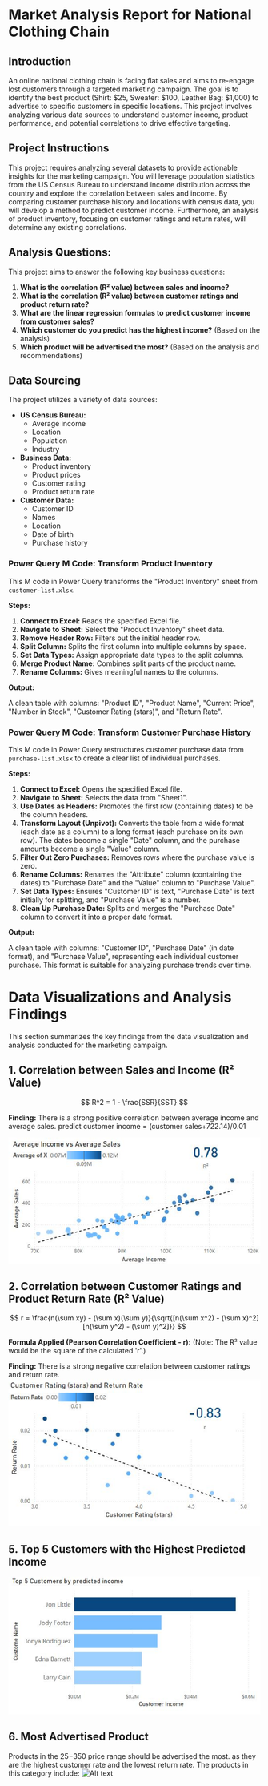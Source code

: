 #  Market Analysis Report for National Clothing Chain

## Introduction

An online national clothing chain is facing flat sales and aims to re-engage lost customers through a targeted marketing campaign. The goal is to identify the best product (Shirt: $25, Sweater: $100, Leather Bag: $1,000) to advertise to specific customers in specific locations. This project involves analyzing various data sources to understand customer income, product performance, and potential correlations to drive effective targeting.

## Project Instructions

This project requires analyzing several datasets to provide actionable insights for the marketing campaign. You will leverage population statistics from the US Census Bureau to understand income distribution across the country and explore the correlation between sales and income. By comparing customer purchase history and locations with census data, you will develop a method to predict customer income. Furthermore, an analysis of product inventory, focusing on customer ratings and return rates, will determine any existing correlations.

## Analysis Questions:

This project aims to answer the following key business questions:

1.  **What is the correlation (R² value) between sales and income?**
2.  **What is the correlation (R² value) between customer ratings and product return rate?**
3.  **What are the linear regression formulas to predict customer income from customer sales?**
4.  **Which customer do you predict has the highest income?** (Based on the analysis)
5.  **Which product will be advertised the most?** (Based on the analysis and recommendations)

## Data Sourcing

The project utilizes a variety of data sources:

* **US Census Bureau:**
    * Average income
    * Location
    * Population
    * Industry
* **Business Data:**
    * Product inventory
    * Product prices
    * Customer rating
    * Product return rate
* **Customer Data:**
    * Customer ID
    * Names
    * Location
    * Date of birth
    * Purchase history
### Power Query M Code: Transform Product Inventory

This M code in Power Query transforms the "Product Inventory" sheet from `customer-list.xlsx`.

**Steps:**

1.  **Connect to Excel:** Reads the specified Excel file.
2.  **Navigate to Sheet:** Select the "Product Inventory" sheet data.
3.  **Remove Header Row:** Filters out the initial header row.
4.  **Split Column:** Splits the first column into multiple columns by space.
5.  **Set Data Types:** Assign appropriate data types to the split columns.
6.  **Merge Product Name:** Combines split parts of the product name.
7.  **Rename Columns:** Gives meaningful names to the columns.

**Output:**

A clean table with columns: "Product ID", "Product Name", "Current Price", "Number in Stock", "Customer Rating (stars)", and "Return Rate".
### Power Query M Code: Transform Customer Purchase History

This M code in Power Query restructures customer purchase data from `purchase-list.xlsx` to create a clear list of individual purchases.

**Steps:**

1.  **Connect to Excel:** Opens the specified Excel file.
2.  **Navigate to Sheet:** Selects the data from "Sheet1".
3.  **Use Dates as Headers:** Promotes the first row (containing dates) to be the column headers.
4.  **Transform Layout (Unpivot):** Converts the table from a wide format (each date as a column) to a long format (each purchase on its own row). The dates become a single "Date" column, and the purchase amounts become a single "Value" column.
5.  **Filter Out Zero Purchases:** Removes rows where the purchase value is zero.
6.  **Rename Columns:** Renames the "Attribute" column (containing the dates) to "Purchase Date" and the "Value" column to "Purchase Value".
7.  **Set Data Types:** Ensures "Customer ID" is text, "Purchase Date" is text initially for splitting, and "Purchase Value" is a number.
8.  **Clean Up Purchase Date:** Splits and merges the "Purchase Date" column to convert it into a proper date format.

**Output:**

A clean table with columns: "Customer ID", "Purchase Date" (in date format), and "Purchase Value", representing each individual customer purchase. This format is suitable for analyzing purchase trends over time.

# Data Visualizations and Analysis Findings

This section summarizes the key findings from the data visualization and analysis conducted for the marketing campaign.

## 1. Correlation between Sales and Income (R² Value)

$$ R^2 = 1 - \frac{SSR}{SST} $$

**Finding:**
There is a strong positive correlation between average income and average sales.
predict customer income = (customer sales+722.14)/0.01


![Scatter Plot of Average Income and Average Sales](Scatter%20Plot%20of%20Average%20Income%20and%20Average%20Sales.JPG)

## 2. Correlation between Customer Ratings and Product Return Rate (R² Value)

$$ r = \frac{n(\sum xy) - (\sum x)(\sum y)}{\sqrt{[n(\sum x^2) - (\sum x)^2][n(\sum y^2) - (\sum y)^2]}} $$


**Formula Applied (Pearson Correlation Coefficient - r):**
(Note: The R² value would be the square of the calculated 'r'.)

**Finding:**
There is a strong negative correlation between customer ratings and return rate.
![Customer Rating (stars) and Return Rate](Customer%20Rating%20(stars)%20and%20Return%20Rate.JPG)


## 5. Top 5 Customers with the Highest Predicted Income

![Top 5 Customers by Predicted Income](Top%205%20Customers%20by%20predicted%20income.JPG)


## 6. Most Advertised Product
Products in the $25-$350 price range should be advertised the most. as they are the highest customer rate and the lowest return rate.
The products in this category include:
![Alt text](path/to/your/image.png)


